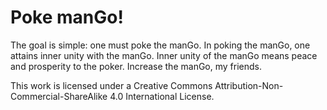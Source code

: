 # Poke manGo!

The goal is simple: one must poke the manGo.  In poking the manGo, one attains inner unity with the manGo.  Inner unity of the manGo means peace and prosperity to the poker.  Increase the manGo, my friends.

This work is licensed under a Creative Commons Attribution-Non-Commercial-ShareAlike 4.0 International License.